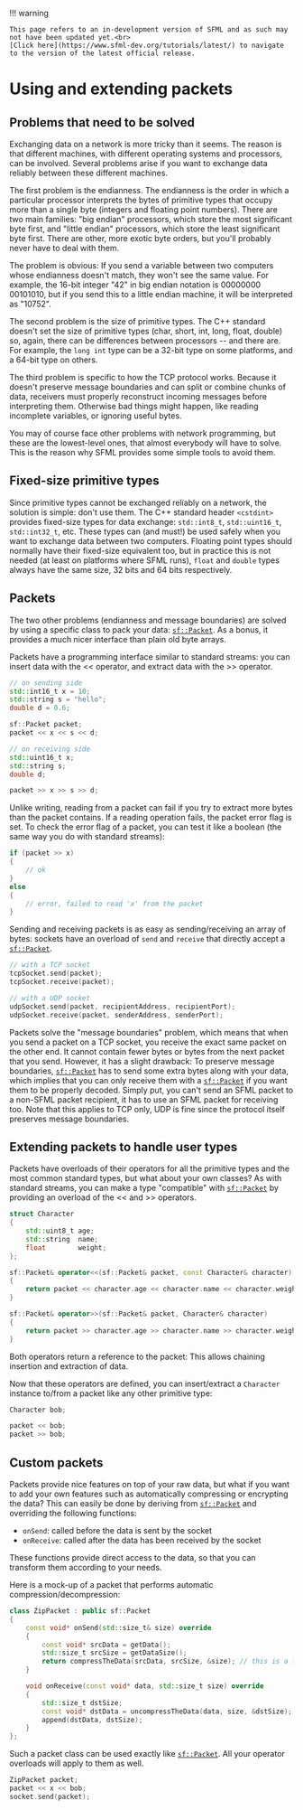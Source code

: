 !!! warning

    This page refers to an in-development version of SFML and as such may not have been updated yet.<br>
    [Click here](https://www.sfml-dev.org/tutorials/latest/) to navigate to the version of the latest official release.

# Using and extending packets

## Problems that need to be solved

Exchanging data on a network is more tricky than it seems.
The reason is that different machines, with different operating systems and processors, can be involved.
Several problems arise if you want to exchange data reliably between these different machines.

The first problem is the endianness.
The endianness is the order in which a particular processor interprets the bytes of primitive types that occupy more than a single byte (integers and floating point numbers).
There are two main families: "big endian" processors, which store the most significant byte first, and "little endian" processors, which store the least significant byte first.
There are other, more exotic byte orders, but you'll probably never have to deal with them.
 
The problem is obvious: If you send a variable between two computers whose endianness doesn't match, they won't see the same value.
For example, the 16-bit integer "42" in big endian notation is 00000000 00101010, but if you send this to a little endian machine, it will be interpreted as "10752".

The second problem is the size of primitive types.
The C++ standard doesn't set the size of primitive types (char, short, int, long, float, double) so, again, there can be differences between processors -- and there are.
For example, the `long int` type can be a 32-bit type on some platforms, and a 64-bit type on others.

The third problem is specific to how the TCP protocol works.
Because it doesn't preserve message boundaries and can split or combine chunks of data, receivers must properly reconstruct incoming messages before interpreting them.
Otherwise bad things might happen, like reading incomplete variables, or ignoring useful bytes.

You may of course face other problems with network programming, but these are the lowest-level ones, that almost everybody will have to solve.
This is the reason why SFML provides some simple tools to avoid them.

## Fixed-size primitive types

Since primitive types cannot be exchanged reliably on a network, the solution is simple: don't use them.
The C++ standard header `<cstdint>` provides fixed-size types for data exchange: `std::int8_t`, `std::uint16_t`, `std::int32_t`, etc.
These types can (and must!) be used safely when you want to exchange data between two computers.
Floating point types should normally have their fixed-size equivalent too, but in practice this is not needed (at least on platforms where SFML runs), `float` and `double` types always have the same size, 32 bits and 64 bits respectively.

## Packets

The two other problems (endianness and message boundaries) are solved by using a specific class to pack your data: [`sf::Packet`](https://www.sfml-dev.org/documentation/3.0.0/classsf_1_1Packet.php "sf::Packet documentation").
As a bonus, it provides a much nicer interface than plain old byte arrays.

Packets have a programming interface similar to standard streams: you can insert data with the << operator, and extract data with the >> operator.

```cpp
// on sending side
std::int16_t x = 10;
std::string s = "hello";
double d = 0.6;

sf::Packet packet;
packet << x << s << d;
```

```cpp
// on receiving side
std::uint16_t x;
std::string s;
double d;

packet >> x >> s >> d;
```

Unlike writing, reading from a packet can fail if you try to extract more bytes than the packet contains.
If a reading operation fails, the packet error flag is set.
To check the error flag of a packet, you can test it like a boolean (the same way you do with standard streams):

```cpp
if (packet >> x)
{
    // ok
}
else
{
    // error, failed to read 'x' from the packet
}
```

Sending and receiving packets is as easy as sending/receiving an array of bytes: sockets have an overload of `send` and `receive` that directly accept a [`sf::Packet`](https://www.sfml-dev.org/documentation/3.0.0/classsf_1_1Packet.php "sf::Packet documentation").

```cpp
// with a TCP socket
tcpSocket.send(packet);
tcpSocket.receive(packet);
```

```cpp
// with a UDP socket
udpSocket.send(packet, recipientAddress, recipientPort);
udpSocket.receive(packet, senderAddress, senderPort);
```

Packets solve the "message boundaries" problem, which means that when you send a packet on a TCP socket, you receive the exact same packet on the other end.
It cannot contain fewer bytes or bytes from the next packet that you send.
However, it has a slight drawback: To preserve message boundaries, [`sf::Packet`](https://www.sfml-dev.org/documentation/3.0.0/classsf_1_1Packet.php "sf::Packet documentation") has to send some extra bytes along with your data, which implies that you can only receive them with a [`sf::Packet`](https://www.sfml-dev.org/documentation/3.0.0/classsf_1_1Packet.php "sf::Packet documentation") if you want them to be properly decoded.
Simply put, you can't send an SFML packet to a non-SFML packet recipient, it has to use an SFML packet for receiving too.
Note that this applies to TCP only, UDP is fine since the protocol itself preserves message boundaries.

## Extending packets to handle user types

Packets have overloads of their operators for all the primitive types and the most common standard types, but what about your own classes? As with standard streams, you can make a type "compatible" with [`sf::Packet`](https://www.sfml-dev.org/documentation/3.0.0/classsf_1_1Packet.php "sf::Packet documentation") by providing an overload of the << and >> operators.

```cpp
struct Character
{
    std::uint8_t age;
    std::string  name;
    float        weight;
};

sf::Packet& operator<<(sf::Packet& packet, const Character& character)
{
    return packet << character.age << character.name << character.weight;
}

sf::Packet& operator>>(sf::Packet& packet, Character& character)
{
    return packet >> character.age >> character.name >> character.weight;
}
```

Both operators return a reference to the packet: This allows chaining insertion and extraction of data.

Now that these operators are defined, you can insert/extract a `Character` instance to/from a packet like any other primitive type:

```cpp
Character bob;

packet << bob;
packet >> bob;
```

## Custom packets

Packets provide nice features on top of your raw data, but what if you want to add your own features such as automatically compressing or encrypting the data? This can easily be done by deriving from [`sf::Packet`](https://www.sfml-dev.org/documentation/3.0.0/classsf_1_1Packet.php "sf::Packet documentation") and overriding the following functions:

- `onSend`: called before the data is sent by the socket
- `onReceive`: called after the data has been received by the socket

These functions provide direct access to the data, so that you can transform them according to your needs.

Here is a mock-up of a packet that performs automatic compression/decompression:

```cpp
class ZipPacket : public sf::Packet
{
    const void* onSend(std::size_t& size) override
    {
        const void* srcData = getData();
        std::size_t srcSize = getDataSize();
        return compressTheData(srcData, srcSize, &size); // this is a fake function, of course :)
    }

    void onReceive(const void* data, std::size_t size) override
    {
        std::size_t dstSize;
        const void* dstData = uncompressTheData(data, size, &dstSize); // this is a fake function, of course :)
        append(dstData, dstSize);
    }
};
```

Such a packet class can be used exactly like [`sf::Packet`](https://www.sfml-dev.org/documentation/3.0.0/classsf_1_1Packet.php "sf::Packet documentation").
All your operator overloads will apply to them as well.

```cpp
ZipPacket packet;
packet << x << bob;
socket.send(packet);
```
